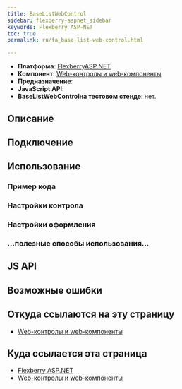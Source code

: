 ```yaml
---
title: BaseListWebControl
sidebar: flexberry-aspnet_sidebar
keywords: Flexberry ASP-NET
toc: true
permalink: ru/fa_base-list-web-control.html

---
```


* **Платформа**: [FlexberryASP.NET](fa_flexberry-a-s-p-n-e-t.html)
* **Компонент**: [Web-контролы и web-компоненты](fa_web-controls.html)
* **Предназначение**:
* **JavaScript API**:
* **BaseListWebControlна тестовом стенде**: нет.

## Описание

## Подключение

## Использование

### Пример кода

### Настройки контрола

### Настройки оформления

### ...полезные способы использования...

## JS API

## Возможные ошибки
 
## Откуда ссылаются на эту страницу

* [Web-контролы и web-компоненты](fa_web-controls.html)

## Куда ссылается эта страница

* [Flexberry ASP.NET](fa_flexberry-a-s-p-n-e-t.html)
* [Web-контролы и web-компоненты](fa_web-controls.html)